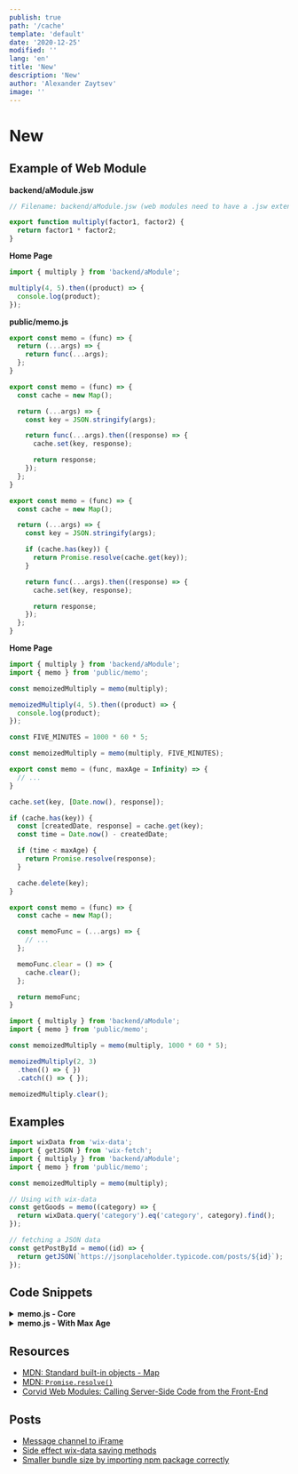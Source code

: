 ```yaml
---
publish: true
path: '/cache'
template: 'default'
date: '2020-12-25'
modified: ''
lang: 'en'
title: 'New'
description: 'New'
author: 'Alexander Zaytsev'
image: ''
---
```


# New

## Example of Web Module

**backend/aModule.jsw**

```js
// Filename: backend/aModule.jsw (web modules need to have a .jsw extension)

export function multiply(factor1, factor2) {
  return factor1 * factor2;
}
```

**Home Page**

```js
import { multiply } from 'backend/aModule';

multiply(4, 5).then((product) => {
  console.log(product);
});
```

**public/memo.js**

```js
export const memo = (func) => {
  return (...args) => {
    return func(...args);
  };
}
```

```js
export const memo = (func) => {
  const cache = new Map();

  return (...args) => {
    const key = JSON.stringify(args);

    return func(...args).then((response) => {
      cache.set(key, response);

      return response;
    });
  };
}
```

```js
export const memo = (func) => {
  const cache = new Map();

  return (...args) => {
    const key = JSON.stringify(args);

    if (cache.has(key)) {
      return Promise.resolve(cache.get(key));
    }

    return func(...args).then((response) => {
      cache.set(key, response);

      return response;
    });
  };
}
```

**Home Page**

```js
import { multiply } from 'backend/aModule';
import { memo } from 'public/memo';

const memoizedMultiply = memo(multiply);

memoizedMultiply(4, 5).then((product) => {
  console.log(product);
});
```

```js
const FIVE_MINUTES = 1000 * 60 * 5;

const memoizedMultiply = memo(multiply, FIVE_MINUTES);
```

```js
export const memo = (func, maxAge = Infinity) => {
  // ...
}
```

```js
cache.set(key, [Date.now(), response]);
```

```js
if (cache.has(key)) {
  const [createdDate, response] = cache.get(key);
  const time = Date.now() - createdDate;

  if (time < maxAge) {
    return Promise.resolve(response);
  }

  cache.delete(key);
}
```

```js
export const memo = (func) => {
  const cache = new Map();

  const memoFunc = (...args) => {
    // ...
  };

  memoFunc.clear = () => {
    cache.clear();
  };

  return memoFunc;
}
```

```js
import { multiply } from 'backend/aModule';
import { memo } from 'public/memo';

const memoizedMultiply = memo(multiply, 1000 * 60 * 5);

memoizedMultiply(2, 3)
  .then(() => { })
  .catch(() => { });

memoizedMultiply.clear();
```

## Examples

```js
import wixData from 'wix-data';
import { getJSON } from 'wix-fetch';
import { multiply } from 'backend/aModule';
import { memo } from 'public/memo';

const memoizedMultiply = memo(multiply);

// Using with wix-data
const getGoods = memo((category) => {
  return wixData.query('category').eq('category', category).find();
});

// fetching a JSON data
const getPostById = memo((id) => {
  return getJSON(`https://jsonplaceholder.typicode.com/posts/${id}`);
});
```

## Code Snippets

<details>
  <summary>
    <strong>memo.js - Core</strong>
  </summary>

```js
/**
 * @param {(...arg: any[]) => Promise<any>} func
 * @returns {(...arg: any[]) => Promise<any>}
 */
export const memo = (func) => {
  const cache = new Map();

  return (...args) => {
    const key = JSON.stringify(args);

    if (cache.has(key)) {
      return Promise.resolve(cache.get(key));
    }

    return func(...args).then((response) => {
      cache.set(key, response);

      return response;
    });
  };
}
```

</details>

<details>
  <summary>
    <strong>memo.js - With Max Age</strong>
  </summary>

```js
/**
 * @param {(...arg: any[]) => Promise<any>} func
 * @param {number} maxAge - milliseconds of response store in cache
 */
export const memo = (func, maxAge = Infinity) => {
  const cache = new Map();

  /** MemoFunc */
  const memoFunc = (...args) => {
    const key = JSON.stringify(args);

    if (cache.has(key)) {
      const [createdDate, response] = cache.get(key);
      const time = Date.now() - createdDate;

      if (time < maxAge) {
        return Promise.resolve(response);
      }

      cache.delete(key);
    }

    return func(...args).then((response) => {
      cache.set(key, [Date.now(), response]);

      return response;
    });
  };

  /**
   * Clears all cache
   * @memberof MemoFunc
   */
  memoFunc.clear = () => {
    cache.clear();
  };

  return memoFunc;
}
```

</details>

## Resources

- [MDN: Standard built-in objects - Map](https://developer.mozilla.org/en-US/docs/Web/JavaScript/Reference/Global_Objects/Map)
- [MDN: `Promise.resolve()`](https://developer.mozilla.org/en-US/docs/Web/JavaScript/Reference/Global_Objects/Promise/resolve)
- [Corvid Web Modules: Calling Server-Side Code from the Front-End](https://support.wix.com/en/article/corvid-web-modules-calling-server-side-code-from-the-front-end)

## Posts

- [Message channel to iFrame](/message-channel-to-iframe/)
- [Side effect wix-data saving methods](/side-effect-data-saving-methods/)
- [Smaller bundle size by importing npm package correctly](/smaller-bundle-size-by-importing-npm-package-correctly/)
